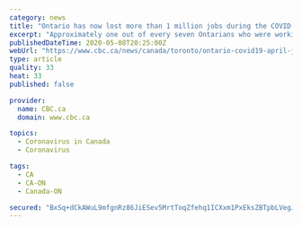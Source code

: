 ```yaml
---
category: news
title: "Ontario has now lost more than 1 million jobs during the COVID-19 pandemic"
excerpt: "Approximately one out of every seven Ontarians who were working before the coronavirus pandemic hit the province have now lost their jobs, according to Statistics Canada's latest national labour survey."
publishedDateTime: 2020-05-08T20:25:00Z
webUrl: "https://www.cbc.ca/news/canada/toronto/ontario-covid19-april-jobs-1.5562034"
type: article
quality: 33
heat: 33
published: false

provider:
  name: CBC.ca
  domain: www.cbc.ca

topics:
  - Coronavirus in Canada
  - Coronavirus

tags:
  - CA
  - CA-ON
  - Canada-ON

secured: "BxSq+dCkAWuL9mfgnRz86JiESev5MrtToqZfehq1ICXxm1PxEksZBTpbLVegJydNLNSb47UEFRNTFgX7+3AMprVags0khgtWV2EknKr2FsjKnsF75Mjpm2jqOQTvImHA+OmEtGMIztSoezaTxLW2Et0KhqvcTtyRHBDle/ugq402NJUGpE1Ha5TEYPJMF29mPv4VUXQbgAr4Ia1heK23y/+G2g16ZHm8vZHZLXaRoOufgfCQYetM8JHjB86RGbUan2roiMTbqJ1DAQCMplxFh9VhXoKClbooxsm7nzHHs0zwJRI9l0z3xeTkNlq0QLrIl3L6ZfGe8mDhzDFBcJ1e6kTs8cLF+hklnLCXaBhxKbj9Rzw2vCnmf/gMK303A0Ir2/qtJ73wT29IoMzJ7FsIk5Tx0iUgpASwguLi2K6NwA/S3ds5hkB7z05qwdYCprGBhMU8vCkXi8fVew0SDLuCit//KAxo8XU51/SjdUUswpw=;Tye68qqng49FIB2Xi1yX5w=="
---
```


